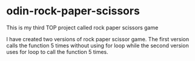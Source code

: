 # odin-rock-paper-scissors
This is my third TOP project called rock paper scissors game

I have created two versions of rock paper scissor game.
The first version calls the function 5 times without using for loop while the second version uses for loop to call the function 5 times.
